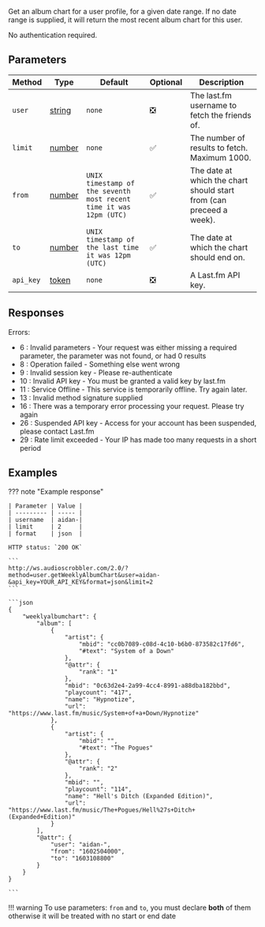 Get an album chart for a user profile, for a given date range. If no date range is supplied, it will return the most recent album chart for this user.

No authentication required.

## Parameters
| Method         | Type                                                                                               | Default    | Optional | Description                                            |
| -------------- | -------------------------------------------------------------------------------------------------- | ---------- | -------- | ------------------------------------------------------ |
| `user`         |[string](https://developer.mozilla.org/en-US/docs/Web/JavaScript/Reference/Global_Objects/String)   |`none`      | :negative_squared_cross_mark: | The last.fm username to fetch the friends of.
| `limit`        |[number](https://developer.mozilla.org/en-US/docs/Web/JavaScript/Reference/Global_Objects/Number)   | `none`  | :white_check_mark:            | The number of results to fetch. Maximum 1000.
| `from`         |[number](https://developer.mozilla.org/en-US/docs/Web/JavaScript/Reference/Global_Objects/Number)   | `UNIX timestamp of the seventh most recent time it was 12pm (UTC)` | :white_check_mark:    | The date at which the chart should start from (can preceed a week).
| `to`           |[number](https://developer.mozilla.org/en-US/docs/Web/JavaScript/Reference/Global_Objects/Number)   | `UNIX timestamp of the last time it was 12pm (UTC)` | :white_check_mark:            | The date at which the chart should end on.
| `api_key`      |[token](https://www.last.fm/api/account/create)                                                     |`none`      | :negative_squared_cross_mark: | A Last.fm API key.


## Responses
Errors:

- 6 : Invalid parameters - Your request was either missing a required parameter, the parameter was not found, or had 0 results
- 8 : Operation failed - Something else went wrong  
- 9 : Invalid session key - Please re-authenticate  
- 10 : Invalid API key - You must be granted a valid key by last.fm  
- 11 : Service Offline - This service is temporarily offline. Try again later.  
- 13 : Invalid method signature supplied  
- 16 : There was a temporary error processing your request. Please try again  
- 26 : Suspended API key - Access for your account has been suspended, please contact Last.fm  
- 29 : Rate limit exceeded - Your IP has made too many requests in a short period  

## Examples
??? note "Example response"

    | Parameter | Value |
    | --------- | ----- |
    | username  | aidan-|
    | limit     | 2     |
    | format    | json  |

    HTTP status: `200 OK`

    ```
    http://ws.audioscrobbler.com/2.0/?method=user.getWeeklyAlbumChart&user=aidan-&api_key=YOUR_API_KEY&format=json&limit=2
    ```

    ```json
    {
        "weeklyalbumchart": {
            "album": [
                {
                    "artist": {
                        "mbid": "cc0b7089-c08d-4c10-b6b0-873582c17fd6",
                        "#text": "System of a Down"
                    },
                    "@attr": {
                        "rank": "1"
                    },
                    "mbid": "0c63d2e4-2a99-4cc4-8991-a88dba182bbd",
                    "playcount": "417",
                    "name": "Hypnotize",
                    "url": "https://www.last.fm/music/System+of+a+Down/Hypnotize"
                },
                {
                    "artist": {
                        "mbid": "",
                        "#text": "The Pogues"
                    },
                    "@attr": {
                        "rank": "2"
                    },
                    "mbid": "",
                    "playcount": "114",
                    "name": "Hell's Ditch (Expanded Edition)",
                    "url": "https://www.last.fm/music/The+Pogues/Hell%27s+Ditch+(Expanded+Edition)"
                }
            ],
            "@attr": {
                "user": "aidan-",
                "from": "1602504000",
                "to": "1603108800"
            }
        }
    }
    
    ```

!!! warning
    To use parameters: `from` and `to`, you must declare **both** of them otherwise it will be treated with no start or end date